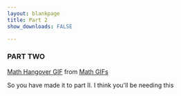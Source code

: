 ```yaml
---
layout: blankpage
title: Part 2
show_downloads: FALSE

---
```


### PART TWO 

<div class="tenor-gif-embed" data-postid="13330243" data-share-method="host" data-width="50%" data-aspect-ratio="2.3055555555555554"><a href="https://tenor.com/view/math-hangover-movie-the-alan-gif-13330243">Math Hangover GIF</a> from <a href="https://tenor.com/search/math-gifs">Math GIFs</a></div><script type="text/javascript" async src="https://tenor.com/embed.js"></script>

So you have made it to part II. I think you'll be needing this 
